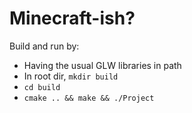 # Minecraft-ish?
Build and run by:
- Having the usual GLW libraries in path
- In root dir, `mkdir build`
- `cd build`
- `cmake .. && make && ./Project`
